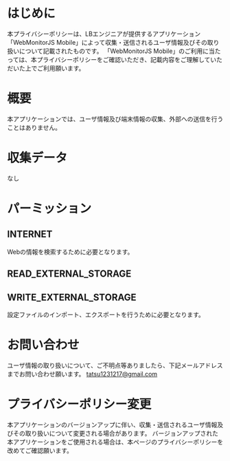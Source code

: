 # はじめに
本プライバシーポリシーは、LBエンジニアが提供するアプリケーション「WebMonitorJS Mobile」によって収集・送信されるユーザ情報及びその取り扱いについて記載されたものです。
「WebMonitorJS Mobile」のご利用に当たっては、本プライバシーポリシーをご確認いただき、記載内容をご理解していただいた上でご利用願います。

# 概要
本アプリケーションでは、ユーザ情報及び端末情報の収集、外部への送信を行うことはありません。

# 収集データ
なし

# パーミッション
## INTERNET
Webの情報を検索するために必要となります。
## READ_EXTERNAL_STORAGE
## WRITE_EXTERNAL_STORAGE
設定ファイルのインポート、エクスポートを行うために必要となります。

# お問い合わせ
ユーザ情報の取り扱いについて、ご不明点等ありましたら、下記メールアドレスまでお問い合わせ願います。
tatsu1231217@gmail.com

# プライバシーポリシー変更
本アプリケーションのバージョンアップに伴い、収集・送信されるユーザ情報及びその取り扱いについて変更される場合があります。
バージョンアップされた本アプリケーションをご使用される場合は、本ページのプライバシーポリシーを改めてご確認願います。
